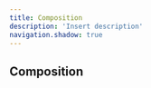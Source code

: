 ```yaml
---
title: Composition
description: 'Insert description'
navigation.shadow: true
---
```


## Composition

